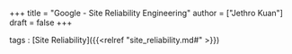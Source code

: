 +++
title = "Google - Site Reliability Engineering"
author = ["Jethro Kuan"]
draft = false
+++

tags
: [Site Reliability]({{<relref "site_reliability.md#" >}})